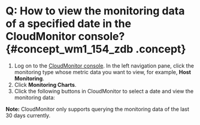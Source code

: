 # Q: How to view the monitoring data of a specified date in the CloudMonitor console? {#concept_wm1_154_zdb .concept}

1.  Log on to the [CloudMonitor console](https://partners-intl.console.aliyun.com/#/cms). In the left navigation pane, click the monitoring type whose metric data you want to view, for example, **Host Monitoring**.
2.  Click **Monitoring Charts**.
3.  Click the following buttons in CloudMonitor to select a date and view the monitoring data:

**Note:** CloudMonitor only supports querying the monitoring data of the last 30 days currently.

